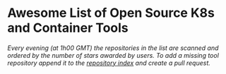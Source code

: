 # Awesome List of Open Source K8s and Container Tools

###### *Every evening (at 1h00 GMT) the repositories in the list are scanned and ordered by the number of stars awarded by users. To add a missing tool repository append it to the [repository index](data/repos) and create a pull request.*

